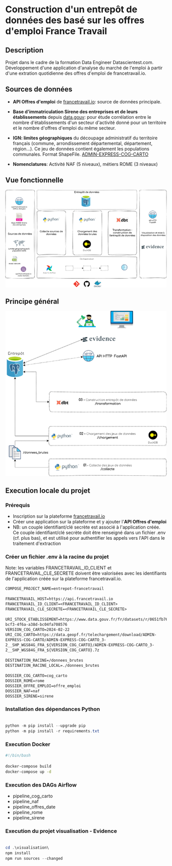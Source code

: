 # Construction d'un entrepôt de données des basé sur les offres d'emploi France Travail

## Description

Projet dans le cadre de la formation Data Engineer Datascientest.com.
Développement d'une application d'analyse du marché de l'emploi à partir d'une extration quotidienne des offres d'emploi de francetravail.io.

## Sources de données

- **API Offres d'emploi** de [francetravail.io](https://francetravail.io): source de données principale.

- **Base d'immatriculation Sirene des entreprises et de leurs établissements** depuis [data.gouv](<https://www.data.gouv.fr/fr/datasets/base-sirene-des-entreprises-et-de-leurs-etablissements-siren-siret/>): pour étude corrélation entre le nombre d'établissements d'un secteur d'activité donné pour un territoire et le nombre d'offres d'emploi du même secteur.

- **IGN: limites géographiques** du découpage administratif du territoire français (commune, arrondissement départemental, département, région...). Ce jeu de données contient également les populations communales. Format ShapeFile. [ADMIN-EXPRESS-COG-CARTO](<https://geoservices.ign.fr/adminexpress#telechargementCogCarto/>)

- **Nomenclatures**: Activité NAF (5 niveaux), métiers ROME (3 niveaux)

## Vue fonctionnelle

![vue-fonctionnelle](/assets/vue-fonctionnelle.png)

## Principe général

![principe_general](/assets/principe_general.png)

## Execution locale du projet

### Prérequis

  - Inscription sur la plateforme [francetravail.io](https://francetravail.io/inscription)
  - Créer une application sur la plateforme et y ajouter l'**API Offres d'emploi**
  - NB: un couple identifiant/clé secrète est associé à l'application créée. Ce couple identifiant/clé secrète doit être renseigné dans un fichier .env (cf. plus bas), et est utilisé pour authentifier les appels vers l'API dans le traitement d'extraction

### Créer un fichier .env à la racine du projet

Note: les variables FRANCETRAVAIL_ID_CLIENT et FRANCETRAVAIL_CLE_SECRETE doivent être valorisées avec les identifiants de l'application créée sur la plateforme francetravail.io.

```text
COMPOSE_PROJECT_NAME=entrepot-francetravail

FRANCETRAVAIL_HOST=https://api.francetravail.io
FRANCETRAVAIL_ID_CLIENT=<FRANCETRAVAIL_ID_CLIENT>
FRANCETRAVAIL_CLE_SECRETE=<FRANCETRAVAIL_CLE_SECRETE>

URI_STOCK_ETABLISSEMENT=https://www.data.gouv.fr/fr/datasets/r/0651fb76-bcf3-4f6a-a38d-bc04fa708576
VERSION_COG_CARTO=2024-02-22
URI_COG_CARTO=https://data.geopf.fr/telechargement/download/ADMIN-EXPRESS-COG-CARTO/ADMIN-EXPRESS-COG-CARTO_3-2__SHP_WGS84G_FRA_${VERSION_COG_CARTO}/ADMIN-EXPRESS-COG-CARTO_3-2__SHP_WGS84G_FRA_${VERSION_COG_CARTO}.7z

DESTINATION_RACINE=/donnees_brutes
DESTINATION_RACINE_LOCAL=./donnees_brutes

DOSSIER_COG_CARTO=cog_carto
DOSSIER_ROME=rome
DOSSIER_OFFRE_EMPLOI=offre_emploi
DOSSIER_NAF=naf
DOSSIER_SIRENE=sirene
```

### Installation des dépendances Python

```powershell

python -m pip install --upgrade pip
python -m pip install -r requirements.txt
```

### Execution Docker

```bash
#!/bin/bash

docker-compose build
docker-compose up -d
```

### Execution des DAGs Airflow

  - pipeline_cog_carto
  - pipeline_naf
  - pipeline_offres_date
  - pipeline_rome
  - pipeline_sirene

### Execution du projet visualisation - Evidence

```powershell

cd .\visualisation\
npm install
npm run sources --changed

```